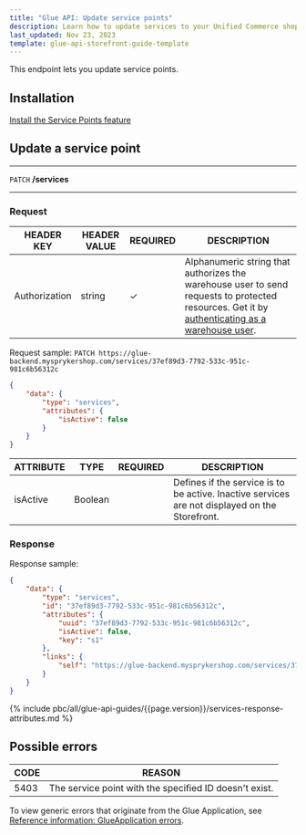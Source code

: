 ```yaml
---
title: "Glue API: Update service points"
description: Learn how to update services to your Unified Commerce shop using Spryker Glue API
last_updated: Nov 23, 2023
template: glue-api-storefront-guide-template
---
```


This endpoint lets you update service points.

## Installation

[Install the Service Points feature](/docs/pbc/all/service-point-management/{{page.version}}/unified-commerce/install-features/install-the-service-points-feature.html)

## Update a service point

***
`PATCH` **/services**
***

### Request

| HEADER KEY | HEADER VALUE | REQUIRED | DESCRIPTION |
|-|-|-|-|
| Authorization | string | &check; | Alphanumeric string that authorizes the warehouse user to send requests to protected resources. Get it by [authenticating as a warehouse user](/docs/pbc/all/warehouse-management-system/{{page.version}}/unified-commerce/manage-using-glue-api/glue-api-authenticate-as-a-warehouse-user.html). |

Request sample: `PATCH https://glue-backend.mysprykershop.com/services/37ef89d3-7792-533c-951c-981c6b56312c`
```json
{
    "data": {
        "type": "services",
        "attributes": {
            "isActive": false
        }
    }
}
```

| ATTRIBUTE | TYPE | REQUIRED | DESCRIPTION |
| --- | --- | --- | --- |
| isActive | Boolean |  | Defines if the service is to be active. Inactive services are not displayed on the Storefront. |



### Response

Response sample:
```json
{
    "data": {
        "type": "services",
        "id": "37ef89d3-7792-533c-951c-981c6b56312c",
        "attributes": {
            "uuid": "37ef89d3-7792-533c-951c-981c6b56312c",
            "isActive": false,
            "key": "s1"
        },
        "links": {
            "self": "https://glue-backend.mysprykershop.com/services/37ef89d3-7792-533c-951c-981c6b56312c"
        }
    }
}
```

{% include pbc/all/glue-api-guides/{{page.version}}/services-response-attributes.md %} <!-- To edit, see /_includes/pbc/all/glue-api-guides/202311.0/service-points-response-attributes.md -->


## Possible errors

| CODE  | REASON |
| --- | --- |
| 5403 | The service point with the specified ID doesn't exist. |


To view generic errors that originate from the Glue Application, see [Reference information: GlueApplication errors](/docs/dg/dev/glue-api/{{page.version}}/old-glue-infrastructure/reference-information-glueapplication-errors.html).

